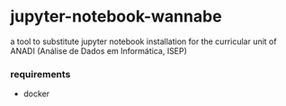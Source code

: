 # jupyter-notebook-wannabe
a tool to substitute jupyter notebook installation for the curricular unit of ANADI (Análise de Dados em Informática, ISEP)

### requirements
- docker

